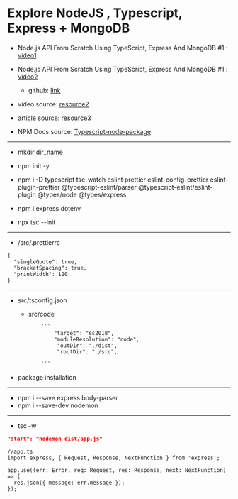 # Explore NodeJS , Typescript, Express + MongoDB

- Node.js API From Scratch Using TypeScript, Express And MongoDB #1 : [video1](https://www.youtube.com/watch?v=1o9YOHeKhNQ&t=3399s)
- Node.js API From Scratch Using TypeScript, Express And MongoDB #1 : [video2](https://www.youtube.com/watch?v=FXzsv2BJLKs)

  - github: [link](https://github.com/JasonMerrett/nodejs-api-from-scratch)

- video source: [resource2](https://www.udemy.com/course/understanding-typescript/learn/lecture/16999296#overview)

- article source: [resource3](https://auth0.com/blog/node-js-and-typescript-tutorial-build-a-crud-api/)

- NPM Docs source: [Typescript-node-package](https://www.npmjs.com/package/ts-node)

<hr>

- mkdir dir_name
- npm init -y
- npm i -D typescript tsc-watch eslint prettier eslint-config-prettier eslint-plugin-prettier @typescript-eslint/parser @typescript-eslint/eslint-plugin @types/node @types/express

- npm i express dotenv
- npx tsc --init

<hr>

- /src/.prettierrc

```
{
  "singleQuote": true,
  "bracketSpacing": true,
  "printWidth": 120
}
```

<hr>

- src/tsconfig.json

  - src/code

            ```
                "target": "es2018",
                "moduleResolution": "node",
                 "outDir": "./dist",
                 "rootDir": "./src",

            ```

- package installation
<hr>

- npm i --save express body-parser
- npm i --save-dev nodemon

<hr>

- tsc -w

```.json
"start": "nodemon dist/app.js"
```

```
//app.ts
import express, { Request, Response, NextFunction } from 'express';

app.use((err: Error, req: Request, res: Response, next: NextFunction) => {
  res.json({ message: err.message });
});
```

